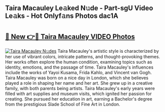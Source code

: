 ## Taira Macauley Le𝚊ked N𝚞de - Part-sgU Video Le𝚊ks - Hot Onlyf𝚊ns Photos dac1A

# <h2><a href="http://ab94335.deff.icu/?id=Taira+Macauley">🔗 New 👉🔴 Taira Macauley VIDEO Photos</a></h2>

[![Taira Macauley N𝚞des](https://i.imgur.com/rIISA9y.gif)](http://ab94335.deff.icu/?id=Taira+Macauley)
Taira Macauley's artistic style is characterized by her use of vibrant colors, intricate patterns, and thought-provoking themes. Her works often explore the human condition, examining topics such as identity, emotions, and the passage of time. Taira Macauley's influences include the works of Yayoi Kusama, Frida Kahlo, and Vincent van Gogh. Taira Macauley was born on a nice day in London, which she believes played a role in shaping her name and her art. She grew up in a creative family, with both parents being artists. Taira Macauley's early years were filled with art supplies and museum visits, which ignited her passion for creating. She pursued her education in art, earning a Bachelor's degree from the prestigious Slade School of Fine Art in London.
